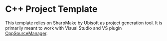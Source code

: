 # C++ Project Template
This template relies on SharpMake by Ubisoft as project generation tool. It is primarily meant to work with Visual Studio and VS plugin [CppSourceManager](https://github.com/rtojagic/cpp-source-manager).
